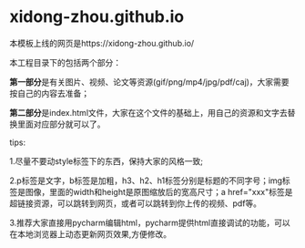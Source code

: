 # xidong-zhou.github.io
<p>本模板上线的网页是https://xidong-zhou.github.io/</p>
<p>本工程目录下的包括两个部分：</p>
<p><b>第一部分</b>是有关图片、视频、论文等资源(gif/png/mp4/jpg/pdf/caj)，大家需要按自己的内容去准备；</p>
<p><b>第二部分</b>是index.html文件，大家在这个文件的基础上，用自己的资源和文字去替换里面对应部分就可以了。</p>
<p>tips:</p>
<p>1.尽量不要动style标签下的东西，保持大家的风格一致;</p>
<p>2.p标签是文字，b标签是加粗，h3、h2、h1标签分别是标题的不同字号；img标签是图像，里面的width和height是原图缩放后的宽高尺寸；a href="xxx"标签是超链接资源，可以跳转到网页，或者可以跳转到你上传的视频、pdf等。</p>
<p>3.推荐大家直接用pycharm编辑html，pycharm提供html直接调试的功能，可以在本地浏览器上动态更新网页效果,方便修改。</p>
